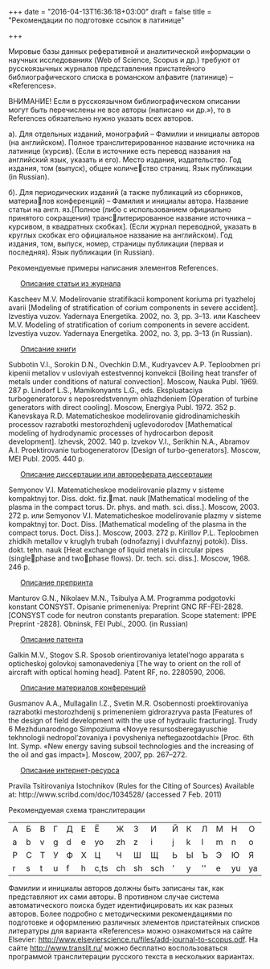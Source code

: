 +++
date = "2016-04-13T16:36:18+03:00"
draft = false
title = "Рекомендации по подготовке ссылок в латинице"

+++


Мировые базы данных реферативной и аналитической информации о научных исследованиях (Web of Science, Scopus и др.) требуют от русскоязычных журналов представления пристатейного библиографического списка в романском алфавите (латинице) – «References».

ВНИМАНИЕ! Если в русскоязычном библиографическом описании могут быть перечислены не все авторы (написано «и др.»), то в References обязательно нужно указать всех авторов.

а). Для отдельных изданий, монографий – Фамилии и инициалы авторов (на английском). Полное транслитерированное название источника на латинице (курсив). (Если в источнике есть перевод названия на английский язык, указать и его). Место издания, издательство. Год издания, том (выпуск), общее количество страниц. Язык публикации (in Russian).

б). Для периодических изданий (а также публикаций из сборников, материалов конференций) – Фамилия и инициалы автора. Название статьи на англ. яз.[Полное (либо с использованием официально принятого сокращения) транслитерированное название источника – курсивом, в квадратных скобках]. (Если журнал переводной, указать в круглых скобках его официальное название на английском). Год издания, том, выпуск, номер, страницы публикации (первая и последняя). Язык публикации (in Russian).

Рекомендуемые примеры написания элементов References.  

<ul><u>Описание статьи из журнала</u></ul>
Kascheev M.V. Modelirovanie stratifikacii komponent koriuma pri tyazheloj avarii [Modeling of stratification of corium components in severe accident]. Izvestiya vuzov. Yadernaya Energetika. 2002, no. 3, pp. 3–13.
или
Kascheev M.V. Modeling of stratification of corium components in severe accident. Izvestiya vuzov. Yadernaya Energetika. 2002, no. 3, pp. 3–13 (in Russian).
<ul><u>Описание книги</u></ul>
Subbotin V.I., Sorokin D.N., Ovechkin D.M., Kudryavcev A.P. Teploobmen pri kipenii metallov v usloviyah estestvennoj konvekcii [Boiling heat transfer of metals under conditions of natural convection]. Moscow, Nauka Publ. 1969. 287 p.
Lindorf L.S., Mamikonyants L.G., eds. Ekspluataciya turbogeneratorov s neposredstvennym ohlazhdeniem [Operation of turbine generators with direct cooling]. Moscow, Energiya Publ. 1972. 352 p.
Kanevskaya R.D. Matematicheskoe modelirovanie gidrodinamicheskih processov razrabotki mestorozhdenij uglevodorodov [Mathematical modeling of hydrodynamic processes of hydrocarbon deposit development]. Izhevsk, 2002. 140 p.
Izvekov V.I., Serikhin N.A., Abramov A.I. Proektirovanie turbogeneratorov [Design of turbo-generators]. Moscow, MEI Publ. 2005. 440 p.
<ul><u>Описание диссертации или автореферата диссертации</u></ul>
Semyonov V.I. Matematicheskoe modelirovanie plazmy v sisteme kompaktnyj tor. Diss. dokt. fiz.mat. nauk [Mathematical modeling of the plasma in the compact torus. Dr. phys. and math. sci. diss.]. Moscow, 2003. 272 p.
или
Semyonov V.I. Matematicheskoe modelirovanie plazmy v sisteme kompaktnyj tor. Doct. Diss. [Mathematical modeling of the plasma in the compact torus. Doct. Diss.]. Moscow, 2003. 272 p.
Kirillov P.L. Teploobmen zhidkih metallov v kruglyh trubah (odnofaznyj i dvuhfaznyj potoki). Diss. dokt. tehn. nauk [Heat exchange of liquid metals in circular pipes (singlephase and twophase flows). Dr. tech. sci. diss.]. Moscow, 1968. 246 p.
<ul><u>Описание препринта</u></ul>
Manturov G.N., Nikolaev M.N., Tsibulya A.M. Programma podgotovki konstant CONSYST. Opisanie primeneniya: Preprint GNC RF-FEI-2828. [CONSYST code for neutron constants preparation. Scope statement: IPPE Preprint -2828]. Obninsk, FEI Publ., 2000. (in Russian)
<ul><u>Описание патента</u></ul>
Galkin M.V., Stogov S.R. Sposob orientirovaniya letatel’nogo apparata s opticheskoj golovkoj samonavedeniya [The way to orient on the roll of aircraft with optical homing head]. Patent RF, no. 2280590, 2006.
<ul><u>Описание материалов конференций</u></ul>
Gusmanov A.A., Mullagalin I.Z., Svetin M.R. Osobennosti proektirovaniya razrabotki mestorozhdenij s primeneniem gidrorazryva pasta [Features of the design of field development with the use of hydraulic fracturing]. Trudy 6 Mezhdunarodnogo Simpoziuma «Novye resursosberegayuschie tekhnologii nedropol’zovaniya i povysheniya neftegazootdachi» [Proc. 6th Int. Symp. «New energy saving subsoil technologies and the increasing of the oil and gas impact»]. Moscow, 2007, pp. 267–272.
<ul><u>Описание интернет-ресурса</u></ul>
Pravila Tsitirovaniya Istochnikov (Rules for the Citing of Sources) Available at: http://www.scribd.com/doc/1034528/ (accessed 7 Feb. 2011)

Рекомендуемая схема транслитерации
<div class="table-responsive">
<table  class="table table-bordered">
  <tr>
    <td>А</td>
<td>Б</td>
<td>В</td>
<td>Г</td>
<td>Д</td>
<td>Е</td>
<td>Ё</td>
<td>Ж</td>
<td>З</td>
<td>И</td>
<td>Й</td>
<td>К</td>
<td>Л</td>
<td>М</td>
<td>Н</td>
<td>О</td>
<td>П</td>
  </tr>
  <tr>
    <td>a</td>
<td>b</td>
<td>v</td>
<td>g</td>
<td>d</td>
<td>e</td>
<td>yo</td>
<td>zh</td>
<td>z</td>
<td>i</td>
<td>j</td>
<td>k</td>
<td>l</td>
<td>m</td>
<td>n</td>
<td>o</td>
<td>p</td>
  </tr>
<tr>
<td>Р</td>
<td>С</td>
<td>Т</td>
<td>У</td>
<td>Ф</td>
<td>Х</td>
<td>Ц</td>
<td>Ч</td>
<td>Ш</td>
<td>Щ</td>
<td>Ь</td>
<td>Ы</td>
<td>Ъ</td>
<td>Э</td>
<td>Ю</td>
<td>Я</td>
<td></td>
</tr>
<tr>
<td>r</td>
<td>s</td>
<td>t</td>
<td>u</td>
<td>f</td>
<td>h</td>
<td>c,ts</td>
<td>ch</td>
<td>sh</td>
<td>sch</td>
<td>'</td>
<td>y</td>
<td>''</td>
<td>e</td>
<td>yu</td>
<td>ya</td>
<td></td>
</tr>
</table>
</div>


Фамилии и инициалы авторов должны быть записаны так, как представляют их сами авторы. В противном случае система автоматического поиска будет идентифицировать их как разных авторов.
Более подробно с методическими рекомендациями по подготовке и оформлению различных элементов пристатейных списков литературы для варианта «References» можно ознакомиться на сайте Elsevier:
http://www.elsevierscience.ru/files/add-journal-to-scopus.pdf.
На сайте http://www.translit.ru/ можно бесплатно воспользоваться программой транслитерации русского текста в нескольких вариантах.